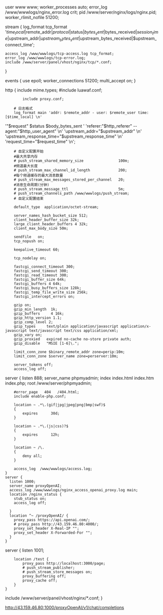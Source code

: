 user  www www;
worker_processes auto;
error_log  /www/wwwlogs/nginx_error.log  crit;
pid        /www/server/nginx/logs/nginx.pid;
worker_rlimit_nofile 51200;

stream {
    log_format tcp_format '$time_local|$remote_addr|$protocol|$status|$bytes_sent|$bytes_received|$session_time|$upstream_addr|$upstream_bytes_sent|$upstream_bytes_received|$upstream_connect_time';
  
    access_log /www/wwwlogs/tcp-access.log tcp_format;
    error_log /www/wwwlogs/tcp-error.log;
    include /www/server/panel/vhost/nginx/tcp/*.conf;
}

events
    {
        use epoll;
        worker_connections 51200;
        multi_accept on;
    }

http
    {
        include       mime.types;
		    #include luawaf.conf;

		    include proxy.conf;
        
        # 日志格式
        log_format main 'addr: $remote_addr - user: $remote_user time: [$time_local] \n'
'"$request" $status $body_bytes_sent '
'referer:"$http_referer" -- agent:"$http_user_agent" \n'
'upstream_addr="$upstream_addr" \n'
'upstream_response_time="$upstream_response_time" \n'
'request_time="$request_time" \n';
        
        
        # 自定义配置开始
        #最大共享内存
        # push_stream_shared_memory_size                100m;
        #频道最大长度
        # push_stream_max_channel_id_length             200;
        #每个频道缓存的最大消息数量
        # push_stream_max_messages_stored_per_channel   20;
        #消息生命周期(分钟)
        # push_stream_message_ttl                       5m;
        # push_stream_channels_path /www/wwwlogs/push_stream;
        # 自定义配置结束
        
        default_type  application/octet-stream;

        server_names_hash_bucket_size 512;
        client_header_buffer_size 32k;
        large_client_header_buffers 4 32k;
        client_max_body_size 50m;

        sendfile   on;
        tcp_nopush on;

        keepalive_timeout 60;

        tcp_nodelay on;

        fastcgi_connect_timeout 300;
        fastcgi_send_timeout 300;
        fastcgi_read_timeout 300;
        fastcgi_buffer_size 64k;
        fastcgi_buffers 4 64k;
        fastcgi_busy_buffers_size 128k;
        fastcgi_temp_file_write_size 256k;
		fastcgi_intercept_errors on;

        gzip on;
        gzip_min_length  1k;
        gzip_buffers     4 16k;
        gzip_http_version 1.1;
        gzip_comp_level 2;
        gzip_types     text/plain application/javascript application/x-javascript text/javascript text/css application/xml;
        gzip_vary on;
        gzip_proxied   expired no-cache no-store private auth;
        gzip_disable   "MSIE [1-6]\.";

        limit_conn_zone $binary_remote_addr zone=perip:10m;
		limit_conn_zone $server_name zone=perserver:10m;

        server_tokens off;
        access_log off;

server
    {
        listen 888;
        server_name phpmyadmin;
        index index.html index.htm index.php;
        root  /www/server/phpmyadmin;

        #error_page   404   /404.html;
        include enable-php.conf;

        location ~ .*\.(gif|jpg|jpeg|png|bmp|swf)$
        {
            expires      30d;
        }

        location ~ .*\.(js|css)?$
        {
            expires      12h;
        }

        location ~ /\.
        {
            deny all;
        }

        access_log  /www/wwwlogs/access.log;
    }
    server {
      listen 1000;
      server_name proxyOpenAI;
      access_log /www/wwwlogs/nginx_access_openai_proxy.log main;
      location /nginx_status {
        stub_status on;
        access_log off;

      }
      location ^~ /proxyOpenAI/ {
        proxy_pass https://api.openai.com/;
        # proxy_pass http://43.159.46.80:4000/;
        proxy_set_header X-Real-IP "";
        proxy_set_header X-Forwarded-For "";
      }
    }
    
    
server {
        listen 1001;
           
        location /test {
            proxy_pass http://localhost:3000/page;
            # push_stream_publisher;
            # push_stream_store_messages on;
            proxy_buffering off;
            proxy_cache off;
        }
    }

include /www/server/panel/vhost/nginx/*.conf;
}




http://43.159.46.80:1000/proxyOpenAI/v1/chat/completions